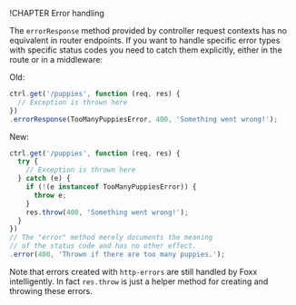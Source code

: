 !CHAPTER Error handling

The `errorResponse` method provided by controller request contexts has no equivalent in router endpoints. If you want to handle specific error types with specific status codes you need to catch them explicitly, either in the route or in a middleware:

Old:

```js
ctrl.get('/puppies', function (req, res) {
  // Exception is thrown here
})
.errorResponse(TooManyPuppiesError, 400, 'Something went wrong!');
```

New:

```js
ctrl.get('/puppies', function (req, res) {
  try {
    // Exception is thrown here
  } catch (e) {
    if (!(e instanceof TooManyPuppiesError)) {
      throw e;
    }
    res.throw(400, 'Something went wrong!');
  }
})
// The "error" method merely documents the meaning
// of the status code and has no other effect.
.error(400, 'Thrown if there are too many puppies.');
```

Note that errors created with `http-errors` are still handled by Foxx intelligently. In fact `res.throw` is just a helper method for creating and throwing these errors.
